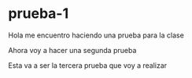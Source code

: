 # prueba-1

Hola me encuentro haciendo una prueba para la clase


Ahora voy a hacer una segunda prueba 


Esta va a ser la tercera prueba que voy a realizar
